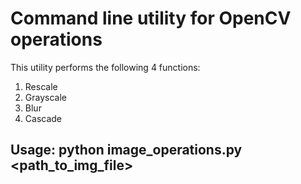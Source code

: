 # Command line utility for OpenCV operations
This utility performs the following 4 functions:
1. Rescale
2. Grayscale
3. Blur
4. Cascade

## Usage: python image_operations.py <path_to_img_file> <operation>
